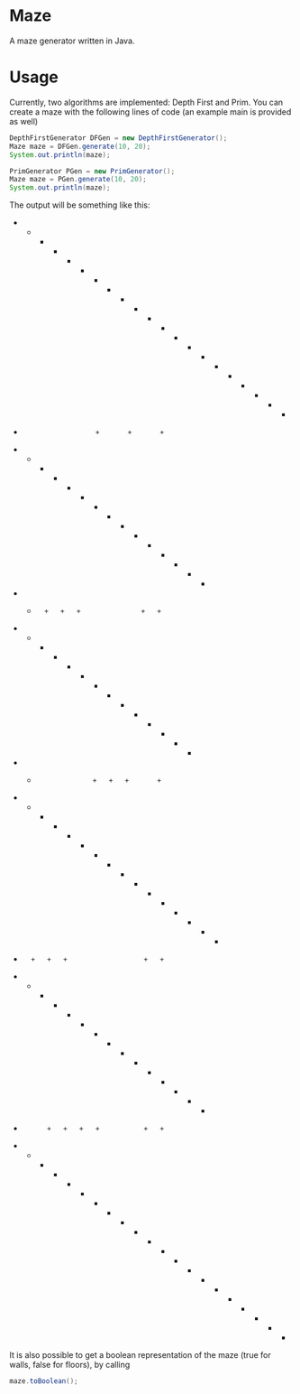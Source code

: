 # Maze

A maze generator written in Java.

Usage
=====

Currently, two algorithms are implemented: Depth First and Prim. You can create a maze with the following lines of code (an example main is provided as well)

```java
DepthFirstGenerator DFGen = new DepthFirstGenerator();
Maze maze = DFGen.generate(10, 20);
System.out.println(maze); 
```

```java
PrimGenerator PGen = new PrimGenerator();
Maze maze = PGen.generate(10, 20);
System.out.println(maze);
```

The output will be something like this:

+ + + + + + + + + + + + + + + + + + + + +
+                       +       +       +
+   +   + + + + +   + + + + +   +   +   +
+   +       +   +   +               +   +
+   +   + + +   + + +   +   +   +   + + +
+   +                   +   +   +       +
+ + +   +   +   +   + + + + + + + + +   +
+       +   +   +                   +   +
+ + +   + + +   +   +   +   + + + + +   +
+           +   +   +   +           +   +
+ + + + + + + + + + + + + + + + + + + + +

It is also possible to get a boolean representation of the maze (true for walls, false for floors), by calling

```java
maze.toBoolean();
```
